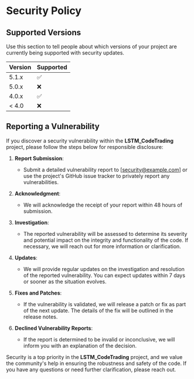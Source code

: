 # Security Policy

## Supported Versions

Use this section to tell people about which versions of your project are currently being supported with security updates.

| Version | Supported          |
| ------- | ------------------ |
| 5.1.x   | :white_check_mark: |
| 5.0.x   | :x:                |
| 4.0.x   | :white_check_mark: |
| < 4.0   | :x:                |

## Reporting a Vulnerability

If you discover a security vulnerability within the **LSTM_CodeTrading** project, please follow the steps below for responsible disclosure:

1. **Report Submission**:
   - Submit a detailed vulnerability report to [security@example.com] or use the project's GitHub issue tracker to privately report any vulnerabilities.

2. **Acknowledgment**:
   - We will acknowledge the receipt of your report within 48 hours of submission.

3. **Investigation**:
   - The reported vulnerability will be assessed to determine its severity and potential impact on the integrity and functionality of the code. If necessary, we will reach out for more information or clarification.

4. **Updates**:
   - We will provide regular updates on the investigation and resolution of the reported vulnerability. You can expect updates within 7 days or sooner as the situation evolves.

5. **Fixes and Patches**:
   - If the vulnerability is validated, we will release a patch or fix as part of the next update. The details of the fix will be outlined in the release notes.

6. **Declined Vulnerability Reports**:
   - If the report is determined to be invalid or inconclusive, we will inform you with an explanation of the decision.

Security is a top priority in the **LSTM_CodeTrading** project, and we value the community's help in ensuring the robustness and safety of the code. If you have any questions or need further clarification, please reach out.
